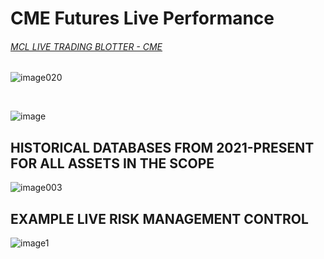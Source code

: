 # CME Futures Live Performance

###### [MCL LIVE TRADING BLOTTER - CME](https://github.com/user-attachments/files/17710813/_mcl_system_blotter.csv)

![image020](https://github.com/user-attachments/assets/afbb9650-4ced-4dc9-8a01-7f3ad6d16f11)

</br>

![image](https://github.com/user-attachments/assets/1171c720-9b5e-465a-8276-5eab2bfe8441)


## HISTORICAL DATABASES FROM 2021-PRESENT FOR ALL ASSETS IN THE SCOPE

![image003](https://github.com/user-attachments/assets/7b6a3c81-1b6e-4f92-9a89-f3b792a3a221)



## EXAMPLE LIVE RISK MANAGEMENT CONTROL

![image1](https://github.com/user-attachments/assets/3bb2e602-479c-49b2-a38e-05400749cca5)
